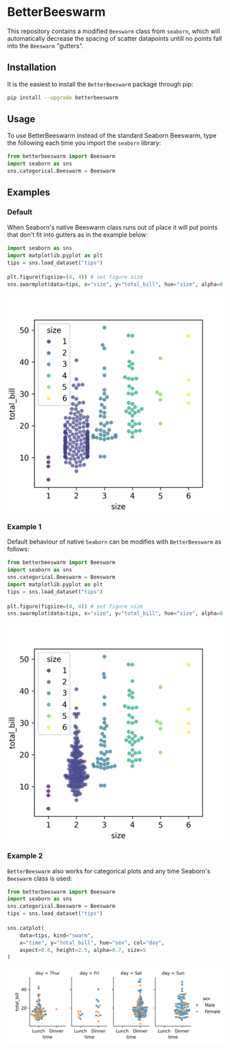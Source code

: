 # BetterBeeswarm

This repository contains a modified `Beeswarm` class from `seaborn`, which will automatically decrease the spacing of scatter datapoints untill no points fall into the `Beeswarm` "gutters".

## Installation

It is the easiest to install the `BetterBeeswarm` package through pip:
```bash
pip install --upgrade betterbeeswarm
```

## Usage

To use BetterBeeswarm instead of the standard Seaborn Beeswarm, type the following each time you import the `seaborn` library:

```python
from betterbeeswarm import Beeswarm
import seaborn as sns
sns.categorical.Beeswarm = Beeswarm
```

## Examples
### Default
When Seaborn's native Beeswarm class runs out of place it will put points that don't fit into gutters as in the example below:

```python
import seaborn as sns
import matplotlib.pyplot as plt
tips = sns.load_dataset("tips")

plt.figure(figsize=(4, 4)) # set figure size
sns.swarmplot(data=tips, x="size", y="total_bill", hue="size", alpha=0.7, palette='viridis')
```
![native_beeswarm](https://raw.githubusercontent.com/tvarovski/BetterBeeswarm/main/examples/native_beeswarm.png)

### Example 1
Default behaviour of native `Seaborn` can be modifies with `BetterBeeswarm` as follows:

```python
from betterbeeswarm import Beeswarm
import seaborn as sns
sns.categorical.Beeswarm = Beeswarm
import matplotlib.pyplot as plt
tips = sns.load_dataset("tips")

plt.figure(figsize=(4, 4)) # set figure size
sns.swarmplot(data=tips, x="size", y="total_bill", hue="size", alpha=0.7, palette='viridis')
```
![betterbeeswarm](https://raw.githubusercontent.com/tvarovski/BetterBeeswarm/main/examples/betterbeeswarm.png)

### Example 2
`BetterBeeswarm` also works for categorical plots and any time Seaborn's `Beeswarm` class is used:

```python
from betterbeeswarm import Beeswarm
import seaborn as sns
sns.categorical.Beeswarm = Beeswarm
tips = sns.load_dataset("tips")

sns.catplot(
    data=tips, kind="swarm",
    x="time", y="total_bill", hue="sex", col="day",
    aspect=0.6, height=2.5, alpha=0.7, size=5
)
```
![betterbeeswarmCat](https://raw.githubusercontent.com/tvarovski/BetterBeeswarm/main/examples/betterbeeswarm_cat.png)
